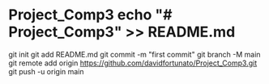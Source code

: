 # Project_Comp3 echo "# Project_Comp3" >> README.md
git init
git add README.md
git commit -m "first commit"
git branch -M main
git remote add origin https://github.com/davidfortunato/Project_Comp3.git
git push -u origin main
